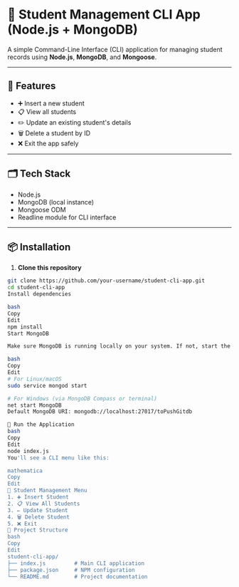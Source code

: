 # 📘 Student Management CLI App (Node.js + MongoDB)

A simple Command-Line Interface (CLI) application for managing student records using **Node.js**, **MongoDB**, and **Mongoose**.

---

## 🔧 Features

- ➕ Insert a new student
- 📋 View all students
- ✏️ Update an existing student's details
- 🗑️ Delete a student by ID
- ❌ Exit the app safely

---

## 🗂️ Tech Stack

- Node.js
- MongoDB (local instance)
- Mongoose ODM
- Readline module for CLI interface

---

## 📦 Installation

1. **Clone this repository**

```bash
git clone https://github.com/your-username/student-cli-app.git
cd student-cli-app
Install dependencies

bash
Copy
Edit
npm install
Start MongoDB

Make sure MongoDB is running locally on your system. If not, start the MongoDB service:

bash
Copy
Edit
# For Linux/macOS
sudo service mongod start

# For Windows (via MongoDB Compass or terminal)
net start MongoDB
Default MongoDB URI: mongodb://localhost:27017/toPushGitdb

🚀 Run the Application
bash
Copy
Edit
node index.js
You'll see a CLI menu like this:

mathematica
Copy
Edit
📘 Student Management Menu
1. ➕ Insert Student
2. 📋 View All Students
3. ✏️ Update Student
4. 🗑️ Delete Student
5. ❌ Exit
📂 Project Structure
bash
Copy
Edit
student-cli-app/
├── index.js         # Main CLI application
├── package.json     # NPM configuration
└── README.md        # Project documentation
